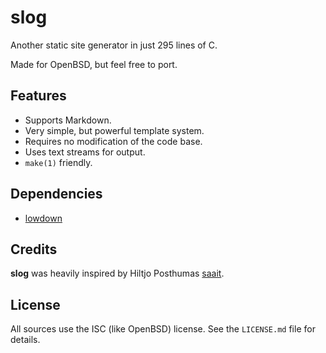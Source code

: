 # slog

Another static site generator in just 295 lines of C.

Made for OpenBSD, but feel free to port.

## Features

* Supports Markdown.
* Very simple, but powerful template system.
* Requires no modification of the code base.
* Uses text streams for output.
* `make(1)` friendly.

## Dependencies

* [lowdown](https://kristaps.bsd.lv/lowdown)

## Credits

**slog** was heavily inspired by Hiltjo Posthumas [saait](http://git.codemadness.org/saait).

## License

All sources use the ISC (like OpenBSD) license.
See the `LICENSE.md` file for details.
